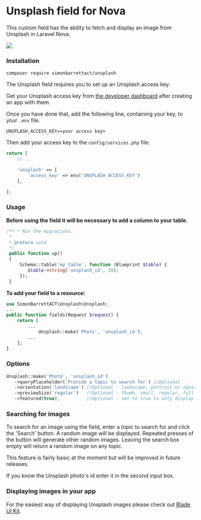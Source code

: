 # Unsplash field for Nova

This custom field has the ability to fetch and display an image from Unsplash in Laravel Nova.

![](https://user-images.githubusercontent.com/57679318/93665713-a9300880-fa70-11ea-9b1e-1e784d111bf6.png)

### Installation

```shell
composer require simonbarrettact/unsplash
```

The Unsplash field requires you to set up an Unsplash access key.

Get your Unsplash access key from [the developer dashboard](https://unsplash.com/developers) after creating an app with them.

Once you have done that, add the following line, containing your key, to your `.env` file.

```
UNSPLASH_ACCESS_KEY=<your access key>
```

Then add your access key to the `config/services.php` file:

```php
return [
    // ...

    'unsplash' => [
        'access_key' => env('UNSPLASH_ACCESS_KEY')
    ],

];
```

### Usage

**Before using the field it will be necessary to add a column to your table.**

```php
/** * Run the migrations. 
 * 
 * @return void 
 */
 public function up()
 {    
     Schema::table('my_table', function (Blueprint $table) {
        $table->string('unsplash_id', 20);
     });
 }
```

**To add your field to a resource:**

```php
use SimonBarrettACT\Unsplash\Unsplash;
...
public function fields(Request $request) {
    return [
        ...
            Unsplash::make('Photo', 'unsplash_id'),
        ...
    ];
}          
```

### Options

```php
Unsplash::make('Photo', 'unsplash_id')
   ->queryPlaceholder('Provide a topic to search for') //Optional
   ->orientation('landscape') //Optional - landscape, portrait or squarish
   ->previewSize('regular')   //Optional - thumb, small, regular, full
   ->featured(true),          //Optional - set to true to only display 'featured' images
```

### Searching for images

To search for an image using the field, enter a topic to search for and click the 'Search' button. A random image will be displayed. Repeated presses of the button will generate other random images. Leaving the search box empty will return a random image on any topic.

This feature is fairly basic at the moment but will be improved in future releases.

If you know the Unsplash photo's id enter it in the second input box.

### Displaying images in your app

For the easiest way of displaying Unsplash images please check out [Blade UI Kit](https://blade-ui-kit.com/docs/0.x/unsplash).
